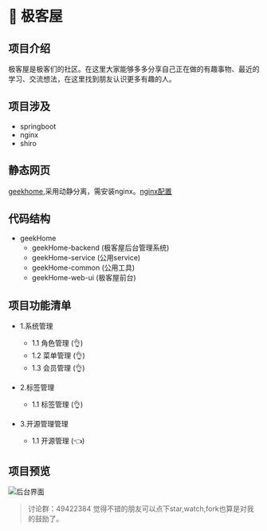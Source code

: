# :dancers: 极客屋

## 项目介绍

极客屋是极客们的社区。在这里大家能够多多分享自己正在做的有趣事物、最近的学习、交流想法，在这里找到朋友认识更多有趣的人。

## 项目涉及
- springboot
- nginx
- shiro

## 静态网页

[geekhome](https://github.com/handexing/geek_page),采用动静分离，需安装nginx。[nginx配置](https://github.com/handexing/geekHome/tree/master/config)

## 代码结构

- geekHome
    - geekHome-backend		(极客屋后台管理系统)
    - geekHome-service		(公用service)
    - geekHome-common		(公用工具)
    - geekHome-web-ui		(极客屋前台)
  
## 项目功能清单
- 1.系统管理
    - 1.1 角色管理	(:ok_hand:)
    - 1.2 菜单管理	(:ok_hand:)
    - 1.3 会员管理 	(:ok_hand:)

- 2.标签管理
    - 1.1 标签管理	(:ok_hand:)
    
- 3.开源管理管理
    - 1.1 开源管理	(:point_left:)
	

## 项目预览

![后台界面](https://github.com/handexing/geekHome/raw/master/doc/ht.png)



> 讨论群：49422384
> 觉得不错的朋友可以点下star,watch,fork也算是对我的鼓励了。
